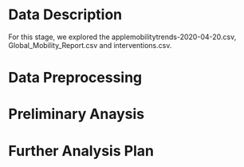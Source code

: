 # Data Description
For this stage, we explored the applemobilitytrends-2020-04-20.csv, Global_Mobility_Report.csv and interventions.csv.
# Data Preprocessing

# Preliminary Anaysis
# Further Analysis Plan
